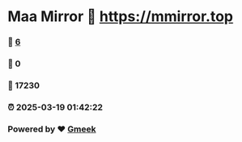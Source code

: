 # Maa Mirror :link: https://mmirror.top 
### :page_facing_up: [6](https://mmirror.top/tag.html) 
### :speech_balloon: 0 
### :hibiscus: 17230 
### :alarm_clock: 2025-03-19 01:42:22 
### Powered by :heart: [Gmeek](https://github.com/Meekdai/Gmeek)
